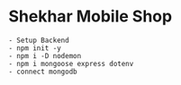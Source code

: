 # Shekhar Mobile Shop

    - Setup Backend
    - npm init -y
    - npm i -D nodemon
    - npm i mongoose express dotenv
    - connect mongodb
